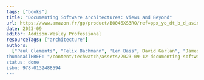 ```yaml
---
tags: ["books"]
title: "Documenting Software Architectures: Views and Beyond"
url: https://www.amazon.fr/gp/product/B0046XS3RO/ref=ppx_yo_dt_b_d_asin_title_o00?ie=UTF8&psc=1
date: 2023-09
editor: Addison-Wesley Professional
resourceTags: ["architecture"]
authors:
  ["Paul Clements", "Felix Bachmann", "Len Bass", David Garlan", "James Ivers"]
thumbnailHREF: "/content/techwatch/assets/2023-09-12-documenting-software-architectures.jpg"
status: done
isbn: 978-0132488594
---
```

